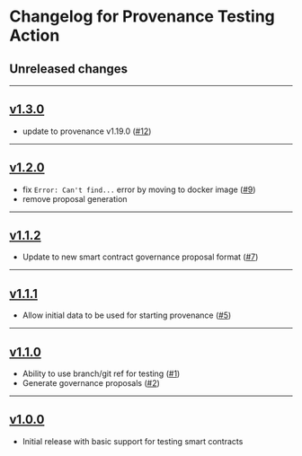 # Changelog for Provenance Testing Action

## Unreleased changes

---
## [v1.3.0](https://github.com/provenance-io/provenance-testing-action/releases/tag/v1.3.0)
* update to provenance v1.19.0 ([#12](https://github.com/provenance-io/provenance-testing-action/issues/12))
---
## [v1.2.0](https://github.com/provenance-io/provenance-testing-action/releases/tag/v1.2.0)
* fix `Error: Can't find...` error by moving to docker image ([#9](https://github.com/provenance-io/provenance-testing-action/issues/9))
* remove proposal generation
---
## [v1.1.2](https://github.com/provenance-io/provenance-testing-action/releases/tag/v1.1.2)
* Update to new smart contract governance proposal format ([#7](https://github.com/provenance-io/provenance-testing-action/issues/7))
---
## [v1.1.1](https://github.com/provenance-io/provenance-testing-action/releases/tag/v1.1.1)
* Allow initial data to be used for starting provenance ([#5](https://github.com/provenance-io/provenance-testing-action/issues/5))
---
## [v1.1.0](https://github.com/provenance-io/provenance-testing-action/releases/tag/v1.1.0)
* Ability to use branch/git ref for testing ([#1](https://github.com/provenance-io/provenance-testing-action/issues/1))
* Generate governance proposals ([#2](https://github.com/provenance-io/provenance-testing-action/issues/2))
---
## [v1.0.0](https://github.com/provenance-io/provenance-testing-action/releases/tag/v1.0.0)
* Initial release with basic support for testing smart contracts
